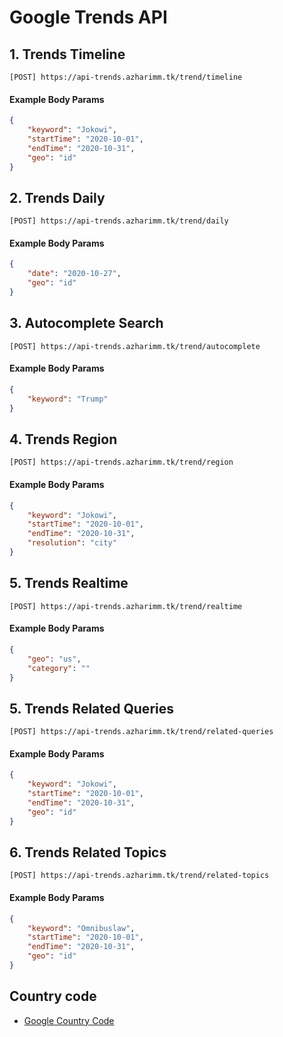# Google Trends API

## 1. Trends Timeline
```url
[POST] https://api-trends.azharimm.tk/trend/timeline
```

#### Example Body Params
```json
{
    "keyword": "Jokowi",
    "startTime": "2020-10-01",
    "endTime": "2020-10-31",
    "geo": "id"
}
```

## 2. Trends Daily
```url
[POST] https://api-trends.azharimm.tk/trend/daily
```

#### Example Body Params
```json
{
    "date": "2020-10-27",
    "geo": "id"
}
```

## 3. Autocomplete Search
```url
[POST] https://api-trends.azharimm.tk/trend/autocomplete
```

#### Example Body Params
```json
{
    "keyword": "Trump"
}
```

## 4. Trends Region
```url
[POST] https://api-trends.azharimm.tk/trend/region
```

#### Example Body Params
```json
{
    "keyword": "Jokowi",
    "startTime": "2020-10-01",
    "endTime": "2020-10-31",
    "resolution": "city"
}
```

## 5. Trends Realtime
```url
[POST] https://api-trends.azharimm.tk/trend/realtime
```

#### Example Body Params
```json
{
    "geo": "us",
    "category": ""
}
```

## 5. Trends Related Queries
```url
[POST] https://api-trends.azharimm.tk/trend/related-queries
```

#### Example Body Params
```json
{
    "keyword": "Jokowi",
    "startTime": "2020-10-01",
    "endTime": "2020-10-31",
    "geo": "id"
}
```

## 6. Trends Related Topics
```url
[POST] https://api-trends.azharimm.tk/trend/related-topics
```

#### Example Body Params
```json
{
    "keyword": "Omnibuslaw",
    "startTime": "2020-10-01",
    "endTime": "2020-10-31",
    "geo": "id"
}
```

## Country code
- [Google Country Code](https://sites.google.com/site/tech4teachlearn/googleapps/google-country-codes)
